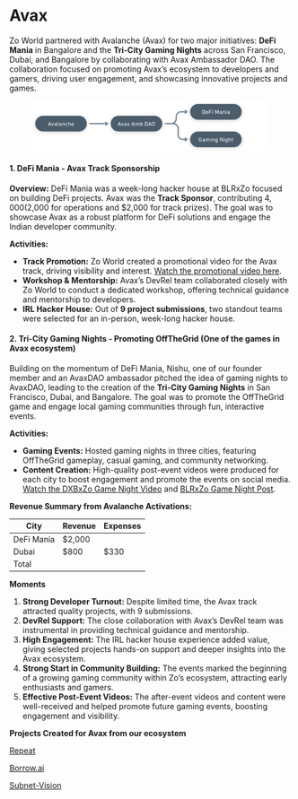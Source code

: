 # Avax

Zo World partnered with Avalanche (Avax) for two major initiatives: **DeFi Mania** in Bangalore and the **Tri-City Gaming Nights** across San Francisco, Dubai, and Bangalore by collaborating with Avax Ambassador DAO. The collaboration focused on promoting Avax’s ecosystem to developers and gamers, driving user engagement, and showcasing innovative projects and games.

<figure><img src="../.gitbook/assets/image (5).png" alt=""><figcaption></figcaption></figure>

#### **1. DeFi Mania - Avax Track Sponsorship**

**Overview:** DeFi Mania was a week-long hacker house at BLRxZo focused on building DeFi projects. Avax was the **Track Sponsor**, contributing $4,000 ($2,000 for operations and $2,000 for track prizes). The goal was to showcase Avax as a robust platform for DeFi solutions and engage the Indian developer community.

**Activities:**

* **Track Promotion:** Zo World created a promotional video for the Avax track, driving visibility and interest. [Watch the promotional video here](https://x.com/BLRxZo/status/1800899266178953721).
* **Workshop & Mentorship:** Avax’s DevRel team collaborated closely with Zo World to conduct a dedicated workshop, offering technical guidance and mentorship to developers.
* **IRL Hacker House:** Out of **9 project submissions**, two standout teams were selected for an in-person, week-long hacker house.

#### **2. Tri-City Gaming Nights - Promoting OffTheGrid (One of the games in Avax ecosystem)**

Building on the momentum of DeFi Mania, Nishu, one of our founder member and an AvaxDAO ambassador pitched the idea of gaming nights to AvaxDAO, leading to the creation of the **Tri-City Gaming Nights** in San Francisco, Dubai, and Bangalore. The goal was to promote the OffTheGrid game and engage local gaming communities through fun, interactive events.

**Activities:**

* **Gaming Events:** Hosted gaming nights in three cities, featuring OffTheGrid gameplay, casual gaming, and community networking.
* **Content Creation:** High-quality post-event videos were produced for each city to boost engagement and promote the events on social media. [Watch the DXBxZo Game Night Video](https://x.com/DXBxZo/status/1848389420111859740) and [BLRxZo Game Night Post](https://x.com/BLRxZo/status/1848385035961045472).

**Revenue Summary from Avalanche Activations:**

| City       | Revenue | Expenses |
| ---------- | ------- | -------- |
| DeFi Mania | $2,000  |          |
| Dubai      | $800    | $330     |
| Total      |         |          |

**Moments**

1. **Strong Developer Turnout:** Despite limited time, the Avax track attracted quality projects, with 9 submissions.
2. **DevRel Support:** The close collaboration with Avax’s DevRel team was instrumental in providing technical guidance and mentorship.
3. **High Engagement:** The IRL hacker house experience added value, giving selected projects hands-on support and deeper insights into the Avax ecosystem.
4. **Strong Start in Community Building:** The events marked the beginning of a growing gaming community within Zo’s ecosystem, attracting early enthusiasts and gamers.
5. **Effective Post-Event Videos:** The after-event videos and content were well-received and helped promote future gaming events, boosting engagement and visibility.

**Projects Created for Avax from our ecosystem**

[Repeat](https://zo.questbook.app/dashboard/?grantId=6648571357b1cedd43ab2cf5\&chainId=10\&role=community\&proposalId=66699752b59d3e9ae0fa7732\&isRenderingProposalBody=true)

[Borrow.ai](https://zo.questbook.app/dashboard/?grantId=6648571357b1cedd43ab2cf5\&chainId=10\&role=community\&proposalId=66574b66c1ee73f92c042175\&isRenderingProposalBody=true)

[Subnet-Vision](https://zo.questbook.app/dashboard/?grantId=6648571357b1cedd43ab2cf5\&chainId=10\&role=community\&proposalId=66545678c1ee73f92cd6ff16\&isRenderingProposalBody=true)
